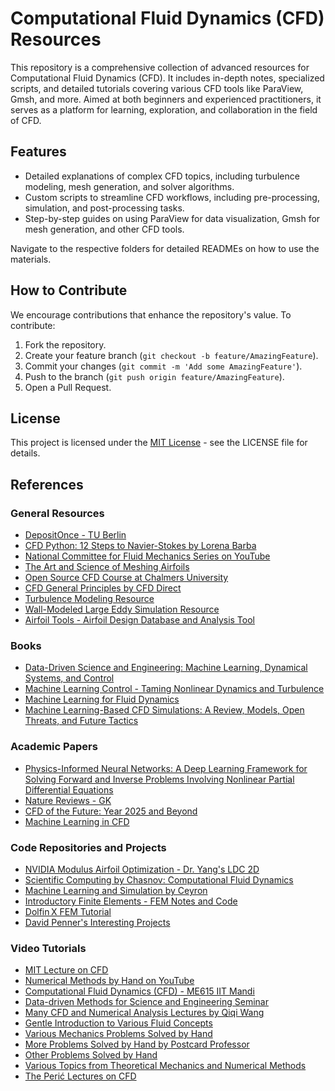 # Computational Fluid Dynamics (CFD) Resources

This repository is a comprehensive collection of advanced resources for Computational Fluid Dynamics (CFD). It includes in-depth notes, specialized scripts, and detailed tutorials covering various CFD tools like ParaView, Gmsh, and more. Aimed at both beginners and experienced practitioners, it serves as a platform for learning, exploration, and collaboration in the field of CFD.

## Features

- Detailed explanations of complex CFD topics, including turbulence modeling, mesh generation, and solver algorithms.
- Custom scripts to streamline CFD workflows, including pre-processing, simulation, and post-processing tasks.
- Step-by-step guides on using ParaView for data visualization, Gmsh for mesh generation, and other CFD tools.

Navigate to the respective folders for detailed READMEs on how to use the materials.

## How to Contribute

We encourage contributions that enhance the repository's value. To contribute:

1. Fork the repository.
2. Create your feature branch (`git checkout -b feature/AmazingFeature`).
3. Commit your changes (`git commit -m 'Add some AmazingFeature'`).
4. Push to the branch (`git push origin feature/AmazingFeature`).
5. Open a Pull Request.

## License

This project is licensed under the [MIT License](LICENSE) - see the LICENSE file for details.

## References

### General Resources
- [DepositOnce - TU Berlin](https://depositonce.tu-berlin.de/)
- [CFD Python: 12 Steps to Navier-Stokes by Lorena Barba](https://lorenabarba.com/blog/cfd-python-12-steps-to-navier-stokes/)
- [National Committee for Fluid Mechanics Series on YouTube](https://youtube.com/playlist?list=PL0EC6527BE871ABA3)
- [The Art and Science of Meshing Airfoils](https://blog.gridpro.com/the-art-and-science-of-meshing-airfoils/)
- [Open Source CFD Course at Chalmers University](http://www.tfd.chalmers.se/~hani/kurser/OS_CFD/)
- [CFD General Principles by CFD Direct](https://doc.cfd.direct/notes/cfd-general-principles/)
- [Turbulence Modeling Resource](https://turbmodels.larc.nasa.gov/)  
- [Wall-Modeled Large Eddy Simulation Resource](https://wmles.umd.edu/)  
- [Airfoil Tools - Airfoil Design Database and Analysis Tool](http://www.airfoiltools.com/)  

### Books
- [Data-Driven Science and Engineering: Machine Learning, Dynamical Systems, and Control](https://www.amazon.com/Data-Driven-Science-Engineering-Learning-Dynamical/dp/1108422098)  
- [Machine Learning Control - Taming Nonlinear Dynamics and Turbulence](https://www.amazon.com/Machine-Learning-Control-Nonlinear-Turbulence/dp/3319406248)  
- [Machine Learning for Fluid Dynamics](https://arxiv.org/abs/1905.11075)  
- [Machine Learning-Based CFD Simulations: A Review, Models, Open Threats, and Future Tactics](https://link.springer.com/article/10.1007/s00521-022-07838-6)  

### Academic Papers
- [Physics-Informed Neural Networks: A Deep Learning Framework for Solving Forward and Inverse Problems Involving Nonlinear Partial Differential Equations](https://www.brown.edu/research/projects/crunch/sites/brown.edu.research.projects.crunch/files/uploads/Physics-informed%20neural%20networks_A%20deep%20learning%20framwork%20fir%20solving%20forward%20and%20inverse%20probelms%20involving%20nonlinear%20partial%20differential%20equations.pdf)
- [Nature Reviews - GK](https://www.brown.edu/research/projects/crunch/sites/brown.edu.research.projects.crunch/files/uploads/Nature-REviews_GK.pdf)
- [CFD of the Future: Year 2025 and Beyond](https://www.researchgate.net/publication/339808378_CFD_of_the_Future_Year_2025_and_Beyond)  
- [Machine Learning in CFD](https://www.tandfonline.com/doi/full/10.1080/10618562.2023.2175788)  

### Code Repositories and Projects
- [NVIDIA Modulus Airfoil Optimization - Dr. Yang's LDC 2D](https://github.com/neo-fetch/nvidia-modulus-airfoil-optimisation/blob/master/Dr-Yang_ldc_2d.py)
- [Scientific Computing by Chasnov: Computational Fluid Dynamics](https://math.libretexts.org/Bookshelves/Scientific_Computing_Simulations_and_Modeling/Scientific_Computing_(Chasnov)/III%3A_Computational_Fluid_Dynamics/14%3A_The_Governing_Equations)
- [Machine Learning and Simulation by Ceyron](https://github.com/Ceyron/machine-learning-and-simulation)
- [Introductory Finite Elements - FEM Notes and Code](https://github.com/AppliedMechanics-EAFIT/Introductory-Finite-Elements)
- [Dolfin X FEM Tutorial](https://jsdokken.com/dolfinx-tutorial/fem.html)
- [David Penner's Interesting Projects](https://davidpenner74.wixsite.com/davidpenner/projects)

### Video Tutorials
- [MIT Lecture on CFD](https://www.youtube.com/@AeroCFD)
- [Numerical Methods by Hand on YouTube](https://youtube.com/playlist?list=PL5_Bm_WH1i3fAQP6G2_SaazjNIy3m8QbH&si=QrtwsLAQpWKeQKA8)
- [Computational Fluid Dynamics (CFD) - ME615 IIT Mandi](https://youtube.com/playlist?list=PLOUcBDsCNnMweTuft1qq25CQbyyKqZKvI&si=prjJr4J0GVZFWgLa)
- [Data-driven Methods for Science and Engineering Seminar](https://youtube.com/playlist?list=PLWL3MaEZQ5I0x5SoN-whc6wfxvZr4E5v9&si=sj8mXSdq_FynCsUz)
- [Many CFD and Numerical Analysis Lectures by Qiqi Wang](https://www.youtube.com/c/QiqiWangGG)
- [Gentle Introduction to Various Fluid Concepts](https://www.youtube.com/watch?v=zGuVWSKBc4Y&list=PLyYlZ2ZyWpnh6Xy8xsqIFQKPiMzVkUkdG)
- [Various Mechanics Problems Solved by Hand](https://youtube.com/playlist?list=PL7FF084F8C414D602&si=WVUmaxodRYiBP6ue)
- [More Problems Solved by Hand by Postcard Professor](https://www.youtube.com/c/PostcardProfessor/playlists)
- [Other Problems Solved by Hand](https://www.youtube.com/watch?v=PPt_FfoUqBQ&list=PLD45F0FD958B864AD)
- [Various Topics from Theoretical Mechanics and Numerical Methods](https://www.youtube.com/channel/UCcqQi9LT0ETkRoUu8eYaEkg)
- [The Perić Lectures on CFD](https://youtu.be/8a0j2DQiTVQ?si=UX6ThBBVHhmAX6qD)
